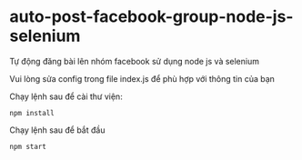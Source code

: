 # auto-post-facebook-group-node-js-selenium
 Tự động đăng bài lên nhóm facebook sử dụng node js và selenium
 
 Vui lòng sửa config trong file index.js để phù hợp với thông tin của bạn
 
 Chạy lệnh sau để cài thư viện: 
 
	npm install
	
 Chạy lệnh sau để bắt đầu
 
    npm start

